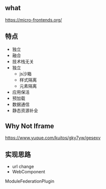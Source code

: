 ## what
https://micro-frontends.org/

## 特点

- 独立
- 融合
- 技术栈无关
- 独立 
	- js沙箱
	- 样式隔离
	- 元素隔离
- 应用保活
- 预加载
- 数据通信
- 静态资源补全



## Why Not Iframe

https://www.yuque.com/kuitos/gky7yw/gesexv

## 实现思路

- url change
- WebComponent




ModuleFederationPlugin